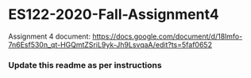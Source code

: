 # ES122-2020-Fall-Assignment4

Assignment 4 document:
https://docs.google.com/document/d/18lmfo-7n6Esf530n_qt-HGQmtZSriL9yk-Jh9LsvqaA/edit?ts=5faf0652


### Update this readme as per instructions

